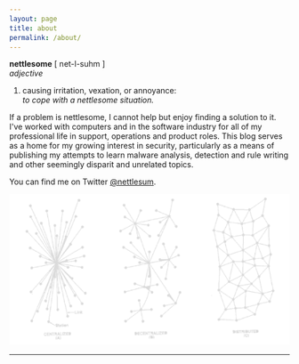 ```yaml
---
layout: page
title: about
permalink: /about/
---
```


**nettlesome** [ net-l-suhm ]  
*adjective*
1. causing irritation, vexation, or annoyance:  
*to cope with a nettlesome situation.*  
  
[//]: # (end markdown list)  
  
If a problem is nettlesome, I cannot help but enjoy finding a solution to it. I've worked with computers and in the software industry for all of my professional life in support, operations and product roles. This blog serves as a home for my growing interest in security, particularly as a means of publishing my attempts to learn malware analysis, detection and rule writing and other seemingly disparit and unrelated topics.

You can find me on Twitter [@nettlesum](https://twitter.com/nettlesum). 

![rhizome](/assets/main/rhizome.png)

---
